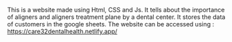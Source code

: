 This is a website made using Html, CSS and Js. It tells about the importance of aligners and aligners treatment plane by a dental center. It stores the data of customers in the google sheets. The website can be accessed using : https://care32dentalhealth.netlify.app/
